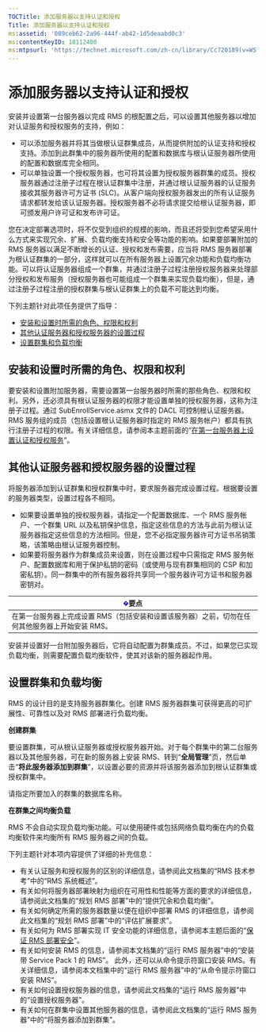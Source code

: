 ```yaml
---
TOCTitle: 添加服务器以支持认证和授权
Title: 添加服务器以支持认证和授权
ms:assetid: '089ceb62-2a96-444f-ab42-1d5deaabd0c3'
ms:contentKeyID: 18112480
ms:mtpsurl: 'https://technet.microsoft.com/zh-cn/library/Cc720189(v=WS.10)'
---
```


添加服务器以支持认证和授权
==========================

安装并设置第一台服务器以完成 RMS 的根配置之后，可以设置其他服务器以增加对认证服务和授权服务的支持，例如：

-   可以添加服务器并将其当做根认证群集成员，从而提供附加的认证支持和授权支持。添加到此群集中的服务器所使用的配置和数据库与根认证服务器所使用的配置和数据库完全相同。
-   可以单独设置一个授权服务器，也可将其设置为授权服务器群集的成员。授权服务器通过注册子过程在根认证群集中注册，并通过根认证服务器的认证服务接收其服务器许可方证书 (SLC)。从客户端向授权服务器发出的所有认证服务请求都转发给该认证服务器。授权服务器不必将请求提交给根认证服务器，即可颁发用户许可证和发布许可证。

您在决定部署选项时，将不仅受到组织的规模的影响，而且还将受到您希望采用什么方式来实现冗余、扩展、负载均衡支持和安全等功能的影响。如果要部署附加的 RMS 服务器以满足不断增长的认证、授权和发布需要，应当将 RMS 服务器部署为根认证群集的一部分，这样就可以在所有服务器上设置冗余功能和负载均衡功能。可以将认证服务器组成一个群集，并通过注册子过程注册授权服务器来处理部分授权和发布服务（授权服务器也可能组成一个群集来实现负载均衡），但是，通过注册子过程注册的授权群集与根认证群集上的负载不可能达到均衡。

下列主题针对此项任务提供了指导：

-   [安装和设置时所需的角色、权限和权利](#bkmk_1)
-   [其他认证服务器和授权服务器的设置过程](#bkmk_2)
-   [设置群集和负载均衡](#bkmk_3)

<span id="BKMK_1"></span>
安装和设置时所需的角色、权限和权利
----------------------------------

要安装和设置附加服务器，需要设置第一台服务器时所需的那些角色、权限和权利。另外，还必须具有根认证服务器的权限才能设置单独的授权服务器，这称为注册子过程。通过 SubEnrollService.asmx 文件的 DACL 可控制根认证服务器。RMS 服务组的成员（包括设置根认证服务器时指定的 RMS 服务帐户）都具有执行注册子过程的权限。有关详细信息，请参阅本主题前面的“[在第一台服务器上设置认证和授权服务](https://technet.microsoft.com/cce29a2f-984f-48ed-9187-0eb68286ec5b)”。

<span id="BKMK_2"></span>
其他认证服务器和授权服务器的设置过程
------------------------------------

将服务器添加到认证群集和授权群集中时，要求服务器完成设置过程。根据要设置的服务器类型，设置过程各不相同。

-   如果要设置单独的授权服务器，请指定一个配置数据库、一个 RMS 服务帐户、一个群集 URL 以及私钥保护信息，指定这些信息的方法与此前为根认证服务器指定这些信息的方法相同。但是，您不必指定服务器许可方证书吊销策略，该策略由根认证服务器控制。
-   如果要将服务器作为群集成员来设置，则在设置过程中只需指定 RMS 服务帐户、配置数据库和用于保护私钥的密码（或使用与现有群集相同的 CSP 和加密私钥）。同一群集中的所有服务器将共享同一个服务器许可方证书和服务器密钥对。

| ![](images/Cc720189.Important(WS.10).gif)要点                       |
|--------------------------------------------------------------------------------------------------|
| 在第一台服务器上完成设置 RMS（包括安装和设置该服务器）之前，切勿在任何其他服务器上开始安装 RMS。 |

安装并设置好一台附加服务器后，它将自动配置为群集成员。不过，如果您已实现负载均衡，则需要配置负载均衡软件，使其对该新的服务器起作用。

<span id="BKMK_3"></span>
设置群集和负载均衡
------------------

RMS 的设计目的是支持服务器群集化。创建 RMS 服务器群集可获得更高的可扩展性、可靠性以及对 RMS 部署进行负载均衡。

**创建群集**

要设置群集，可从根认证服务器或授权服务器开始。对于每个群集中的第二台服务器以及其他服务器，可在新的服务器上安装 RMS、转到“**全局管理**”页，然后单击“**将此服务器添加到群集**”，以设置必要的资源并将该服务器添加到根认证群集或授权群集中。

请指定所要加入的群集的数据库名称。

**在群集之间均衡负载**

RMS 不会自动实现负载均衡功能。可以使用硬件或包括网络负载均衡在内的负载均衡软件来均衡所有 RMS 服务器之间的负载。

下列主题针对本项内容提供了详细的补充信息：

-   有关认证服务和授权服务的区别的详细信息，请参阅此文档集的“RMS 技术参考”中的“RMS 系统概述”。
-   有关如何将服务器部署映射为组织在可用性和性能等方面的要求的详细信息，请参阅此文档集的“规划 RMS 部署”中的“提供冗余和负载均衡”。
-   有关如何确定所需的服务器数量以便在组织中部署 RMS 的详细信息，请参阅此文档集的“规划 RMS 部署”中的“评估扩展要求”。
-   有关如何为 RMS 部署实现 IT 安全功能的详细信息，请参阅本主题后面的“[保证 RMS 部署安全](https://technet.microsoft.com/6de8b636-a824-4844-aefc-f26347abfc14)”。
-   有关如何安装 RMS 的信息，请参阅本文档集的“运行 RMS 服务器”中的“安装带 Service Pack 1 的 RMS”。
    此外，还可以从命令提示符窗口安装 RMS。有关详细信息，请参阅本文档集中的“运行 RMS 服务器”中的“从命令提示符窗口安装 RMS”。
-   有关如何设置授权服务器的信息，请参阅此文档集的“运行 RMS 服务器”中的“设置授权服务器”。
-   有关如何在群集中设置其他服务器的信息，请参阅此文档集的“运行 RMS 服务器”中的“将服务器添加到群集”。

